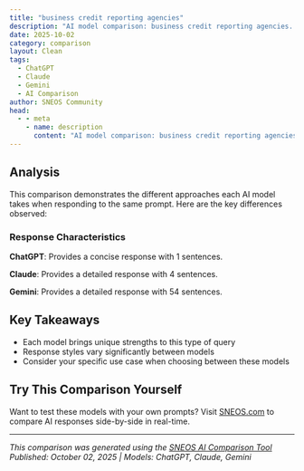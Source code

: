 ```yaml
---
title: "business credit reporting agencies"
description: "AI model comparison: business credit reporting agencies..."
date: 2025-10-02
category: comparison
layout: Clean
tags:
  - ChatGPT
  - Claude
  - Gemini
  - AI Comparison
author: SNEOS Community
head:
  - - meta
    - name: description
      content: "AI model comparison: business credit reporting agencies..."
---
```


<ChatComparison
  title="business credit reporting agencies"
  prompt="business credit reporting agencies"
  :responses='{
    "ChatGPT": "Error calling OpenAI API.",
    "Claude": "There are three major business credit reporting agencies (also called commercial credit bureaus) that track business credit information:\n\n## Major Business Credit Bureaus\n\n### 1. **Dun \u0026 Bradstreet (D\u0026B)**\n- Largest and oldest business credit bureau\n- Issues D-U-N-S Numbers (unique 9-digit identifiers)\n- Provides detailed business credit reports and risk assessments\n- Widely used by lenders and suppliers\n\n### 2. **Experian Business**\n- Part of Experian (also handles consumer credit)\n- Offers business credit reports and monitoring services\n- Provides risk management and fraud prevention tools\n- Popular among small to medium businesses\n\n### 3. **Equifax Business**\n- Business division of Equifax\n- Focuses on commercial credit reporting and analytics\n- Provides industry-specific risk solutions\n- Offers business identity verification services\n\n## What They Track\n\n- **Payment history** with suppliers and lenders\n- **Credit utilization** and available credit\n- **Public records** (liens, judgments, bankruptcies)\n- **Company information** (size, industry, ownership)\n- **Risk assessments** and credit scores\n\n## Why Business Credit Matters\n\n- Access to better financing terms\n- Higher credit limits\n- Separates personal and business credit\n- Builds credibility with suppliers\n- May be required for contracts or partnerships\n\nWould you like more specific information about any of these agencies or how to build business credit?",
    "Gemini": "Business credit reporting agencies, also known as commercial credit bureaus, are organizations that collect and maintain information about businesses\u0027 creditworthiness and payment history. They provide reports to lenders, suppliers, and other businesses to help them assess the risk of extending credit or entering into agreements with a particular company.\n\nHere\u0027s a breakdown of key aspects of business credit reporting agencies:\n\n**Major Business Credit Bureaus:**\n\n*   **Dun \u0026 Bradstreet (D\u0026B):** The largest and most well-known business credit bureau.  They provide a D-U-N-S Number (Data Universal Numbering System), a unique identifier for businesses worldwide. D\u0026B offers comprehensive reports including credit scores, payment history, financial statements, and public records.\n*   **Experian Business:** Offers business credit reports and scores, as well as marketing and data solutions.  Similar to consumer credit, Experian Business tracks payment history, credit utilization, and other factors.\n*   **Equifax Small Business:** Provides business credit reports, scores, and analytics. They focus on small business credit data and offer solutions for lenders and businesses to manage risk and identify opportunities.\n*   **Creditsafe:** A global provider of business credit information. They specialize in real-time, online credit reports and monitoring.\n*   **Coface:** Another global credit insurer and business information provider. They offer credit risk management solutions and business intelligence.\n\n**What Information is Included in a Business Credit Report?**\n\nBusiness credit reports typically contain the following types of information:\n\n*   **Company Identification:**  Legal name, address, D-U-N-S number (if applicable), industry classification (SIC/NAICS codes), and other identifying details.\n*   **Credit Score:** A numerical representation of the company\u0027s creditworthiness, calculated based on various factors. Each bureau has its own scoring model. Examples include D\u0026B\u0027s PAYDEX Score and Experian\u0027s Intelliscore Plus.\n*   **Payment History:** Records of how promptly the business pays its bills to suppliers and other creditors.  This includes the number of on-time payments, late payments, and the average number of days late (Days Beyond Terms or DBT).\n*   **Credit Utilization:** The amount of credit a business is using compared to its available credit limits.\n*   **Public Records:**  Information from public sources such as bankruptcies, liens, judgments, and UCC filings (Uniform Commercial Code).\n*   **Financial Information:** (If available) Balance sheets, income statements, and other financial data.  This information is often self-reported by the business.\n*   **Company Background:**  Information about the company\u0027s history, ownership, and management.\n*   **Trade References:**  Information provided by suppliers and vendors about their payment experiences with the business.\n*   **Collection Activity:** Information related to accounts sent to collection agencies.\n\n**Why Business Credit Reports Are Important:**\n\n*   **For Businesses Seeking Credit:** A good business credit report is crucial for obtaining loans, lines of credit, and favorable terms from suppliers.\n*   **For Lenders and Suppliers:**  Business credit reports help lenders and suppliers assess the risk of extending credit to a particular business.  They can use the information to make informed decisions about whether to approve a loan, set credit limits, and establish payment terms.\n*   **For Monitoring Business Partners:** Businesses can use credit reports to monitor the financial health of their customers, suppliers, and partners. This can help them identify potential risks and take proactive measures to protect their interests.\n*   **For Due Diligence:** When considering a merger, acquisition, or other business transaction, a credit report can provide valuable insights into the financial stability of the target company.\n*   **For Insurance:**  Insurance companies may use business credit reports to assess risk and determine premiums.\n\n**How to Establish and Maintain Good Business Credit:**\n\n*   **Obtain a D-U-N-S Number:** Register with Dun \u0026 Bradstreet to get a D-U-N-S number.\n*   **Pay Bills on Time:**  Consistently paying bills on time is the most important factor in building good business credit.\n*   **Establish Trade Credit:**  Open accounts with suppliers and vendors who report payment information to the credit bureaus.\n*   **Monitor Your Credit Reports:**  Regularly review your business credit reports to ensure accuracy and identify any potential errors or fraudulent activity.  You can typically obtain free or discounted reports from the bureaus.\n*   **Keep Credit Utilization Low:**  Avoid maxing out your credit lines.\n*   **Maintain Accurate Business Information:**  Keep your business information (address, phone number, etc.) up-to-date with the credit bureaus.\n*   **Separate Business and Personal Finances:**  Avoid using personal credit for business expenses. This helps build a distinct business credit profile.\n*   **File UCC Statements (If Necessary):** If you\u0027re using business assets to secure a loan, make sure the UCC statement is filed correctly.\n\n**Key Differences Between Business and Consumer Credit:**\n\n*   **Purpose:** Consumer credit focuses on an individual\u0027s ability to repay personal debts, while business credit focuses on a business\u0027s ability to repay commercial debts.\n*   **Data Sources:** Business credit reports include information from suppliers, vendors, and other businesses, while consumer credit reports primarily rely on information from banks, credit card companies, and other lenders.\n*   **Public Information:** Business credit reports often include more public record information (e.g., liens, judgments, bankruptcies) than consumer credit reports.\n*   **Access:** Businesses can more easily access the credit reports of other businesses, while consumer credit reports are more protected by privacy laws.\n*   **Scoring Models:** Business credit scoring models differ from consumer credit scoring models and take into account different factors.\n\n**In summary, business credit reporting agencies are essential resources for businesses, lenders, and suppliers. Understanding how these agencies operate and how to build good business credit is crucial for long-term financial success.**\n"
  }'
  published-date="11:40"
/>

## Analysis

This comparison demonstrates the different approaches each AI model takes when responding to the same prompt. Here are the key differences observed:

### Response Characteristics

**ChatGPT**: Provides a concise response with 1 sentences. 

**Claude**: Provides a detailed response with 4 sentences. 

**Gemini**: Provides a detailed response with 54 sentences. 

## Key Takeaways

- Each model brings unique strengths to this type of query
- Response styles vary significantly between models
- Consider your specific use case when choosing between these models

## Try This Comparison Yourself

Want to test these models with your own prompts? Visit [SNEOS.com](https://sneos.com) to compare AI responses side-by-side in real-time.

---

*This comparison was generated using the [SNEOS AI Comparison Tool](https://sneos.com)*
*Published: October 02, 2025 | Models: ChatGPT, Claude, Gemini*
